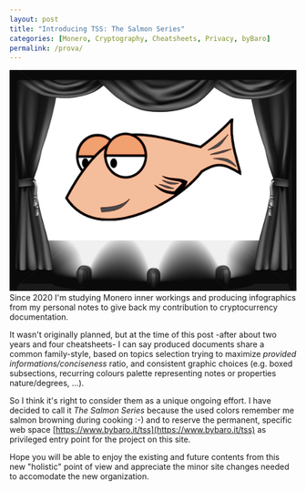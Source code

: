 ```yaml
---
layout: post
title: "Introducing TSS: The Salmon Series"
categories: [Monero, Cryptography, Cheatsheets, Privacy, byBaro]
permalink: /prova/
---
```


![](/images/tssstage.png)
<br>
Since 2020 I'm studying Monero inner workings and producing infographics from my personal notes to give back my contribution to cryptocurrency documentation.

It wasn't originally planned, but at the time of this post -after about two years and four cheatsheets- I can say produced documents share a common family-style, based on topics selection trying to maximize _provided informations/conciseness_ ratio, and consistent graphic choices (e.g. boxed subsections, recurring colours palette representing notes or properties nature/degrees, ...).

So I think it's right to consider them as a unique ongoing effort. I have decided to call it _The Salmon Series_ because the used colors remember me salmon browning during cooking :-) and to reserve the permanent, specific web space [https://www.bybaro.it/tss](https://www.bybaro.it/tss) as privileged entry point for the project on this site.

Hope you will be able to enjoy the existing and future contents from this new "holistic" point of view and appreciate the minor site changes needed to accomodate the new organization.
